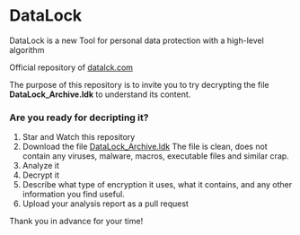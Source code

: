 # DataLock
DataLock is a new Tool for personal data protection with a high-level algorithm

Official repository of [datalck.com](https://www.datalck.com/)

The purpose of this repository is to invite you to try decrypting the file **DataLock_Archive.ldk**
to understand its content.

### Are you ready for decripting it? 
1. Star and Watch this repository
2. Download the file [DataLock_Archive.ldk](https://github.com/rinorusso/datalock/blob/main/DataLock_Archive.ldk) The file is clean, does not contain any viruses, malware, macros, executable files and similar crap.
3. Analyze it
4. Decrypt it
5. Describe what type of encryption it uses, what it contains, and any other information you find useful.
6. Upload your analysis report as a pull request

Thank you in advance for your time!
